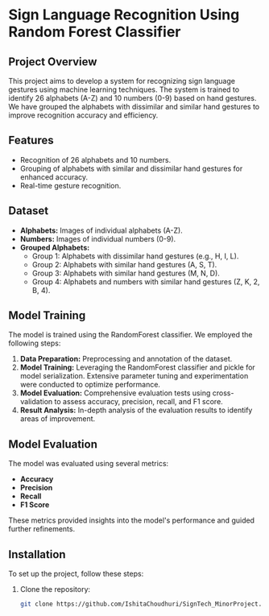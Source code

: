 # Sign Language Recognition Using Random Forest Classifier

## Project Overview

This project aims to develop a system for recognizing sign language gestures using machine learning techniques. The system is trained to identify 26 alphabets (A-Z) and 10 numbers (0-9) based on hand gestures. We have grouped the alphabets with dissimilar and similar hand gestures to improve recognition accuracy and efficiency.

## Features

- Recognition of 26 alphabets and 10 numbers.
- Grouping of alphabets with similar and dissimilar hand gestures for enhanced accuracy.
- Real-time gesture recognition.

## Dataset

- **Alphabets:** Images of individual alphabets (A-Z).
- **Numbers:** Images of individual numbers (0-9).
- **Grouped Alphabets:**
  - Group 1: Alphabets with dissimilar hand gestures (e.g., H, I, L).
  - Group 2: Alphabets with similar hand gestures (A, S, T).
  - Group 3: Alphabets with similar hand gestures (M, N, D).
  - Group 4: Alphabets and numbers with similar hand gestures (Z, K, 2, B, 4).

## Model Training

The model is trained using the RandomForest classifier. We employed the following steps:

1. **Data Preparation:** Preprocessing and annotation of the dataset.
2. **Model Training:** Leveraging the RandomForest classifier and pickle for model serialization. Extensive parameter tuning and experimentation were conducted to optimize performance.
3. **Model Evaluation:** Comprehensive evaluation tests using cross-validation to assess accuracy, precision, recall, and F1 score.
4. **Result Analysis:** In-depth analysis of the evaluation results to identify areas of improvement.

## Model Evaluation

The model was evaluated using several metrics:

- **Accuracy**
- **Precision**
- **Recall**
- **F1 Score**

These metrics provided insights into the model's performance and guided further refinements.

## Installation

To set up the project, follow these steps:

1. Clone the repository:
   ```bash
   git clone https://github.com/IshitaChoudhuri/SignTech_MinorProject.git
